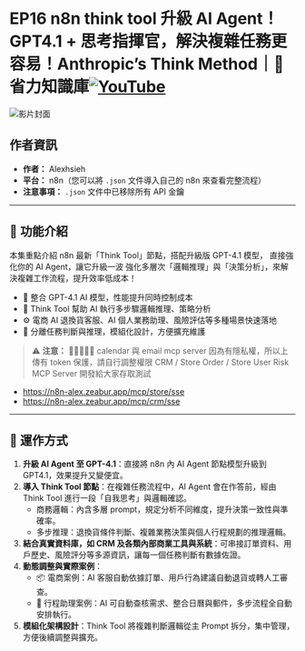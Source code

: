 # EP16 n8n think tool 升級 AI Agent！GPT4.1 + 思考指揮官，解決複雜任務更容易！Anthropic’s Think Method｜🧠 省力知識庫[![YouTube](https://img.shields.io/badge/Watch%20on-YouTube-red?logo=youtube)](https://youtu.be/E_cqlz7VGgs)

![影片封面](https://github.com/qwedsazxc78/ai-automation-n8n/blob/main/n8n/16-n8n-ai-agent-with-think-tool/cover.png?raw=true)

## 作者資訊

* **作者：** Alexhsieh
* **平台：** n8n（您可以將 `.json` 文件導入自己的 n8n 來查看完整流程）
* **注意事項：** `.json` 文件中已移除所有 API 金鑰

---

## 📌 功能介紹

本集重點介紹 n8n 最新「Think Tool」節點，搭配升級版 GPT-4.1 模型，
直接強化你的 AI Agent，讓它升級一波
強化多層次「邏輯推理」與「決策分析」，來解決複雜工作流程，提升效率低成本！

* 🚀 整合 GPT-4.1 AI 模型，性能提升同時控制成本
* 🧠 Think Tool 幫助 AI 執行多步驟邏輯推理、策略分析
* ⚙️ 電商 AI 退換貨客服、AI 個人業務助理、風險評估等多種場景快速落地
* 🔐 分離任務判斷與推理，模組化設計，方便擴充維護

> ⚠ **注意：** 🚀🚀🚀🚀🚀 calendar 與 email mcp server 因為有隱私權，所以上傳有 token 保護，請自行調整權限
> CRM / Store Order / Store User Risk MCP Server 開發給大家存取測試

   - https://n8n-alex.zeabur.app/mcp/store/sse
   - https://n8n-alex.zeabur.app/mcp/crm/sse

---

## 🔧 運作方式

1. **升級 AI Agent 至 GPT-4.1**：直接將 n8n 內 AI Agent 節點模型升級到 GPT4.1，效果提升又變便宜。
2. **導入 Think Tool 節點**：在複雜任務流程中，AI Agent 會在作答前，經由 Think Tool 進行一段「自我思考」與邏輯確認。
   - 商務邏輯：內含多層 prompt，規定分析不同維度，提升決策一致性與準確率。
   - 多步推理：退換貨條件判斷、複雜業務決策與個人行程規劃的推理邏輯。
3. **結合真實資料庫，如 CRM 及各類內部商業工具與系統**：可串接訂單資料、用戶歷史、風險評分等多源資訊，讓每一個任務判斷有數據佐證。
4. **動態調整與實際案例**：
   - 📦 電商案例：AI 客服自動依據訂單、用戶行為建議自動退貨或轉人工審查。
   - 📅 行程助理案例：AI 可自動查核需求、整合日曆與郵件，多步流程全自動安排執行。
5. **模組化架構設計**：Think Tool 將複雜判斷邏輯從主 Prompt 拆分，集中管理，方便後續調整與擴充。

